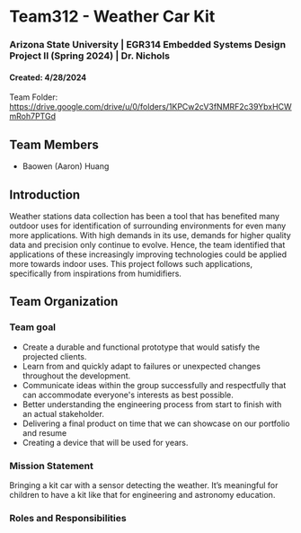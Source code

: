 # Team312 - Weather Car Kit
### Arizona State University | EGR314 Embedded Systems Design Project II (Spring 2024) | Dr. Nichols
#### Created: 4/28/2024

Team Folder: https://drive.google.com/drive/u/0/folders/1KPCw2cV3fNMRF2c39YbxHCWmRoh7PTGd


## Team Members
*  Baowen (Aaron) Huang

## Introduction
Weather stations data collection has been a tool that has benefited many outdoor uses for identification of surrounding environments for even many more applications. With high demands in its use, demands for higher quality data and precision only continue to evolve. Hence, the team identified that applications of these increasingly improving technologies could be applied more towards indoor uses. This project follows such applications, specifically from inspirations from humidifiers.

## Team Organization
### Team goal
* Create a durable and functional prototype that would satisfy the projected clients.
* Learn from and quickly adapt to failures or unexpected changes throughout the development.
* Communicate ideas within the group successfully and respectfully that can accommodate everyone's interests as best possible.
* Better understanding the engineering process from start to finish with an actual stakeholder.
* Delivering a final product on time that we can showcase on our portfolio and resume
* Creating a device that will be used for years.

### Mission Statement
Bringing a kit car with a sensor detecting the weather. It’s meaningful for children to have a kit like that for engineering and astronomy education. 

### Roles and Responsibilities

